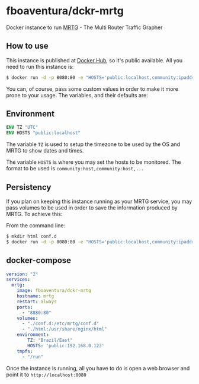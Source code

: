 # fboaventura/dckr-mrtg

Docker instance to run [MRTG](https://oss.oetiker.ch/mrtg/) - The Multi Router Traffic Grapher

## How to use

This instance is published at [Docker Hub](https://hub.docker.com/r/fboaventura/dckr-mrtg/), so it's public available.  All you need to run this instance is:

```bash
$ docker run -d -p 8080:80 -e "HOSTS='public:localhost,community:ipaddress' fboaventura/dckr-mrtg
```

You can, of course, pass some custom values in order to make it more prone to your usage.  The variables, and their defaults are:

## Environment

```dockerfile
ENV TZ "UTC"
ENV HOSTS "public:localhost"
```

The variable `TZ` is used to setup the timezone to be used by the OS and MRTG to show dates and times.

The variable `HOSTS` is where you may set the hosts to be monitored.  The format to be used is `community:host,community:host,...`

## Persistency

If you plan on keeping this instance running as your MRTG service, you may pass volumes to be used in order to save the information produced by MRTG.  To achieve this:

From the command line:

```bash
$ mkdir html conf.d
$ docker run -d -p 8080:80 -e "HOSTS='public:localhost,community:ipaddress' -v `pwd`/html:/usr/share/nginx/html -v `pwd`/conf.d:/etc/mrtg/conf.d fboaventura/dckr-mrtg
```

## docker-compose

```yaml
version: "2"
services:
  mrtg:
    image: fboaventura/dckr-mrtg
    hostname: mrtg
    restart: always
    ports:
      - "8880:80"
    volumes:
      - "./conf.d:/etc/mrtg/conf.d"
      - "./html:/usr/share/nginx/html"
    environment:
        TZ: "Brazil/East"
        HOSTS: 'public:192.168.0.123'
    tmpfs:
      - "/run"
```

Once the instance is running, all you have to do is open a web browser and point it to `http://localhost:8080`
